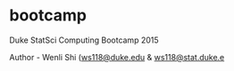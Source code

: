 # bootcamp
Duke StatSci Computing Bootcamp 2015

Author - Wenli Shi (ws118@duke.edu & ws118@stat.duke.e
